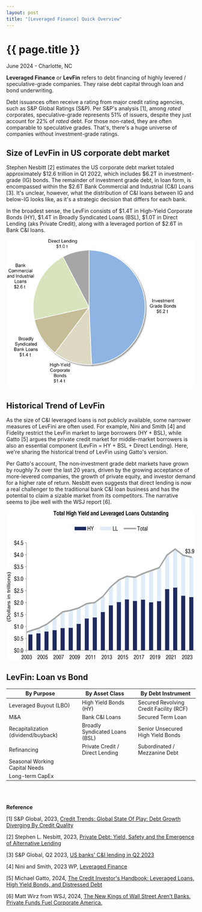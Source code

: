```yaml
---
layout: post
title: "[Leveraged Finance] Quick Overview"
---
```


{{ page.title }}
================

<p class="meta">June 2024 - Charlotte, NC</p>

**Leveraged Finance** or **LevFin** refers to debt financing of highly levered / speculative-grade companies. They raise debt capital through loan and bond underwriting. 

Debt issuances often receive a rating from major credit rating agencies, such as S&P Global Ratings (S&P). 
Per S&P's analysis [1], among *rated* corporates, speculative-grade represents 51% of issuers, despite they just account for 22% of *rated* debt. 
For those non-rated, they are often comparable to speculative grades. 
That's, there's a huge universe of companies without investment-grade ratings.

## Size of LevFin in US corporate debt market

Stephen Nesbitt [2] estimates the US corporate debt market totaled approximately $12.6 trillion in Q1 2022, which includes $6.2T in investment-grade (IG) bonds. The remainder of investment grade debt, in loan form,  is encompassed within the $2.6T Bank Commercial and Industrial (C&I) Loans [3]. It's unclear, however, what the distribution of C&I loans between IG and below-IG looks like, as it's a strategic decision that differs for each bank. 

In the broadest sense, the LevFin consists of $1.4T in High-Yield Corporate Bonds (HY), $1.4T in Broadly Syndicated Loans (BSL), $1.0T in Direct Lending (aks Private Credit), along with a leveraged portion of $2.6T in Bank C&I loans. 

<p align="center">
<img height="400" src="/images/posts_2024_06_01/corp_debt_breakdown.png" >
</p>

## Historical Trend of LevFin

As the size of C&I leveraged loans is not publicly available, some narrower measures of LevFini are often used. 
For example, Nini and Smith [4] and Fidelity restrict the LevFin market to large borrowers (HY + BSL), while Gatto [5] argues the private credit market for middle-market borrowers is also an essential component (LevFin = HY + BSL + Direct Lending). 
Here, we're sharing the historical trend of LevFin using Gatto's version. 

Per Gatto's account, The non‐investment grade debt markets have grown by roughly 7x over the last 20 years, driven by the growing acceptance of more-levered companies, the growth of private equity, and investor demand for a higher rate of return. 
Nesbitt even suggests that direct lending is now a real challenger to the traditional bank C&I loan business and has the potential to claim a sizable market from its competitors. 
The narrative seems to jibe well with the WSJ report [6].

<p align="center">
<img  height="400" src="/images/posts_2024_06_01/levfin_trend.png" >
</p>

## LevFin: Loan vs Bond 


| By Purpose || By Asset Class || By Debt Instrument |
|---|---|---|---|---|
| Leveraged Buyout (LBO)                   || High Yield Bonds (HY)  ||    Secured Revolving Credit Facility (RCF)    | 
| M&A                                      || Bank C&I Loans  ||  Secured Term Loan   | 
| Recapitalization (dividend/buyback)  || Broadly Syndicated Loans (BSL) || Senior Unsecured High Yield Bonds | 
| Refinancing                              || Private Credit / Direct Lending || Subordinated / Mezzanine Debt   | 
| Seasonal Working Capital Needs           ||  ||   | 
| Long-term CapEx|| || |


<br><br>


**Reference**

[1] S&P Global, 2023, [Credit Trends: Global State Of Play: Debt Growth Diverging By Credit Quality](https://www.spglobal.com/ratings/en/research/articles/230906-credit-trends-global-state-of-play-debt-growth-diverging-by-credit-quality-12835732)

[2] Stephen L. Nesbitt, 2023, [Private Debt: Yield, Safety and the Emergence of Alternative Lending](https://www.amazon.com/Private-Debt-Emergence-Alternative-Lending/dp/1119944392)

[3] S&P Global, Q2 2023, [US banks' C&I lending in Q2 2023](https://www.spglobal.com/marketintelligence/en/news-insights/latest-news-headlines/cautious-approach-by-borrowers-lenders-drag-us-banks-c-i-lending-in-q2-2023-77261573)

[4] Nini and Smith, 2023 WP, [Leveraged Finance](https://papers.ssrn.com/sol3/papers.cfm?abstract_id=4473729)

[5] Michael Gatto, 2024, [The Credit Investor's Handbook: Leveraged Loans, High Yield Bonds, and Distressed Debt](https://www.amazon.com/Credit-Investors-Handbook-Leveraged-Distressed/dp/1394196059)

[6] Matt Wirz from WSJ, 2024, [The New Kings of Wall Street Aren’t Banks. Private Funds Fuel Corporate America.](https://www.wsj.com/finance/fed-rate-hikes-lending-banks-hedge-funds-896cb20b?mod=finance_lead_pos2)



